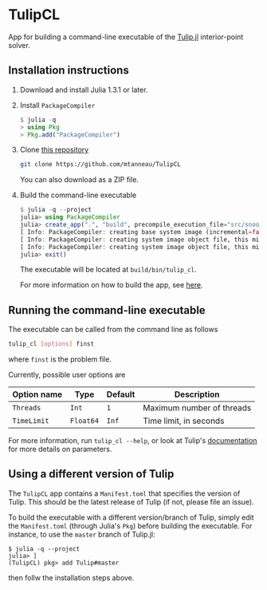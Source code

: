# TulipCL

App for building a command-line executable of the [Tulip.jl](https://github.com/ds4dm/Tulip.jl) interior-point solver.

## Installation instructions

1. Download and install Julia 1.3.1 or later.

1. Install `PackageCompiler`
    ```julia
    $ julia -q
    > using Pkg
    > Pkg.add("PackageCompiler")
    ```

1. Clone [this repository](https://github.com/mtanneau/TulipCL)
    ```bash
    git clone https://github.com/mtanneau/TulipCL
    ```
    You can also download as a ZIP file.

1. Build the command-line executable
    ```julia
    $ julia -q --project
    julia> using PackageCompiler
    julia> create_app(".", "build", precompile_execution_file="src/snoop.jl", app_name="tulip_cl")
    [ Info: PackageCompiler: creating base system image (incremental=false)...
    [ Info: PackageCompiler: creating system image object file, this might take a while...
    [ Info: PackageCompiler: creating system image object file, this might take a while...
    julia> exit()
    ```
    The executable will be located at `build/bin/tulip_cl`.

    For more information on how to build the app, see [here](https://julialang.github.io/PackageCompiler.jl/dev/apps/).


## Running the command-line executable

The executable can be called from the command line as follows
```bash
tulip_cl [options] finst
```
where `finst` is the problem file.

Currently, possible user options are

| Option name | Type | Default | Description |
|-------------|------|---------|-------------|
| `Threads`   | `Int`     | `1`   | Maximum number of threads |
| `TimeLimit` | `Float64` | `Inf` | Time limit, in seconds |

For more information, run `tulip_cl --help`, or look at Tulip's [documentation](https://ds4dm.github.io/Tulip.jl/stable/) for more details on parameters.

## Using a different version of Tulip

The `TulipCL` app contains a `Manifest.toml` that specifies the version of Tulip.
This should be the latest release of Tulip (if not, please file an issue).

To build the executable with a different version/branch of Tulip, simply edit the `Manifest.toml` (through Julia's `Pkg`) before building the executable.
For instance, to use the `master` branch of Tulip.jl:
```
$ julia -q --project
julia> ]
(TulipCL) pkg> add Tulip#master
```
then follw the installation steps above.